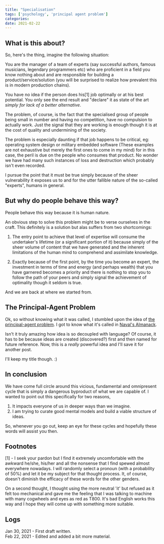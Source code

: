 ```yaml
---
title: "Specialisation"
tags: ['psychology', 'principal agent problem']
categories: 
date: 2021-02-22
---
```




## What is this about?   

So, here's the thing, imagine the following situation:      

<!--more-->  

You are the manager of a team of experts (say successful authors, famous musicians, legendary programmers etc) who are proficient in a field you know nothing about and are responsible for building a product/service/solution (you will be surprised to realize how prevalent this is in modern production chains).   

You have no idea if the person does his\[1] job optimally or at his best potential. You only see the end result and "declare" it as state of the art _simply for lack of a better alternative_.    

The problem, of course, is the fact that the specialised group of people being small in number and having no competition, have no compulsion to actually work. Just the signal that they are working is enough though it is at the cost of quality and undermining of the society.     

The problem is especially daunting if that job happens to be critical, eg: operating system design or military embedded software (These examples are not exhaustive but merely the first ones to come in my mind) for in this case, the peril is due on the people who consumes that product. No wonder we have had many such instances of loss and destruction which probably isn't even recorded.      

I pursue the point that it must be true simply because of the sheer vulnerability it exposes us to and for the utter fallible nature of the so-called "experts", humans in general.     

## But why do people behave this way?    

People behave this way because it is human nature.  

An obvious step to solve this problem might be to verse ourselves in the craft. This definitely is a solution but alas suffers from two shortcomings:    

1) The entry point to achieve that level of expertise will consume the undertaker's lifetime (or a significant portion of it) because simply of the sheer volume of content that we have generated and the inherent limitations of the human mind to comprehend and assimilate knowledge.

2) Exactly because of the first point, by the time you become an expert, the investment in terms of time and energy (and perhaps wealth) that you have garnered becomes a priority and there is nothing to stop you to follow the path of your peers and simply signal the achievement of optimality though it seldom is true.    

And we are back at where we started from.   

## The Principal-Agent Problem  

Ok, so without knowing what it was called, I stumbled upon the idea of [the principal-agent problem][1]. I got to know what it's called in [Naval's Almanack][2].      

Isn't it truly amazing how idea is so decoupled with language? Of course, it has to be because ideas are created (discovered?) first and then named for future reference. Now, this is a _really_ powerful idea and I'll save it for another post.    

I'll keep my title though. :)   

## In conclusion   

We have come full circle around this vicious, fundamental and omnipresent cycle that is simply a dangerous byproduct of what we are capable of. I wanted to point out this specifically for two reasons,  

1) It impacts everyone of us in deeper ways than we imagine.
2) I am trying to curate good mental models and build a viable structure of ideas.     

So, whenever you go out, keep an eye for these cycles and hopefully these words will assist you then.   

## Footnotes   

\[1] - I seek your pardon but I find it extremely uncomfortable with the awkward he/she, his/her and all the nonsense that I find spewed almost everywhere nowadays. I will randomly select a pronoun (with a probability of 50%) and let it be my subject for that thought process. It, of course, doesn't diminish the efficacy of these words for the other genders.    

On a second thought, I thought using the more neutral 'it' but refused as it felt too mechanical and gave me the feeling that I was talking to machine with many cogwheels and eyes as red as T800. It's bad English works this way and I hope they will come up with something more suitable.    

<!-- Future section, when you figure it out  -->
<!-- ## How can we solve this problem of ignorance?     -->
## Logs   

Jan 30, 2021 - First draft written.  
Feb 22, 2021 - Edited and added a bit more material.    

[1]: https://en.wikipedia.org/wiki/Principal%E2%80%93agent_problem
[2]: https://navalmanack.com

